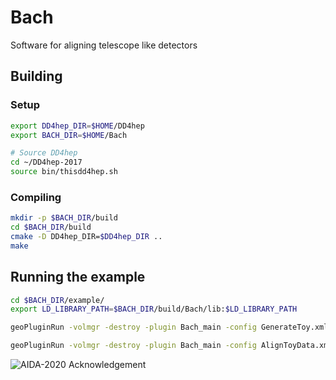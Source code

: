 # Bach

Software for aligning telescope like detectors

## Building

### Setup

```bash
export DD4hep_DIR=$HOME/DD4hep
export BACH_DIR=$HOME/Bach

# Source DD4hep
cd ~/DD4hep-2017
source bin/thisdd4hep.sh
```

### Compiling
```bash
mkdir -p $BACH_DIR/build
cd $BACH_DIR/build
cmake -D DD4hep_DIR=$DD4hep_DIR ..
make
```

## Running the example
```bash
cd $BACH_DIR/example/
export LD_LIBRARY_PATH=$BACH_DIR/build/Bach/lib:$LD_LIBRARY_PATH

geoPluginRun -volmgr -destroy -plugin Bach_main -config GenerateToy.xml -input file:$BACH_DIR/example/xml/Telescope.xml -deltas file:$BACH_DIR/example/xml/repository-nominal.xml

geoPluginRun -volmgr -destroy -plugin Bach_main -config AlignToyData.xml -input file:$BACH_DIR/example/xml/Telescope.xml -deltas file:$BACH_DIR/example/xml/repository-misaligned.xml
```

![AIDA-2020 Acknowledgement](http://aida2020.web.cern.ch/sites/aida2020.web.cern.ch/files/AIDA-2020%20acknowledgement%20presentations_0.png)

